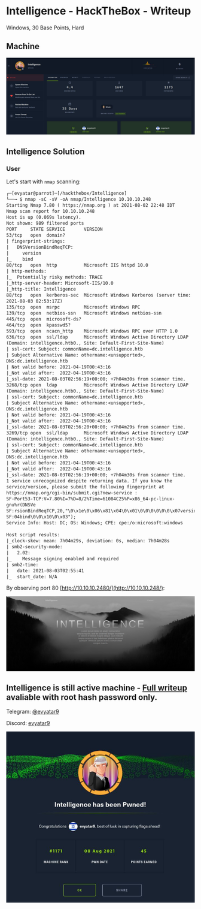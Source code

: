 # Intelligence - HackTheBox - Writeup
Windows, 30 Base Points, Hard

## Machine

![‏‏Intelligence.JPG](images/Intelligence.JPG)


## Intelligence Solution


### User

Let's start with ```nmap``` scanning:

```console
┌─[evyatar@parrot]─[/hackthebox/Intelligence]
└──╼ $ nmap -sC -sV -oA nmap/Intelligence 10.10.10.248 
Starting Nmap 7.80 ( https://nmap.org ) at 2021-08-02 22:48 IDT
Nmap scan report for 10.10.10.248
Host is up (0.069s latency).
Not shown: 989 filtered ports
PORT     STATE SERVICE       VERSION
53/tcp   open  domain?
| fingerprint-strings: 
|   DNSVersionBindReqTCP: 
|     version
|_    bind
80/tcp   open  http          Microsoft IIS httpd 10.0
| http-methods: 
|_  Potentially risky methods: TRACE
|_http-server-header: Microsoft-IIS/10.0
|_http-title: Intelligence
88/tcp   open  kerberos-sec  Microsoft Windows Kerberos (server time: 2021-08-03 02:53:17Z)
135/tcp  open  msrpc         Microsoft Windows RPC
139/tcp  open  netbios-ssn   Microsoft Windows netbios-ssn
445/tcp  open  microsoft-ds?
464/tcp  open  kpasswd5?
593/tcp  open  ncacn_http    Microsoft Windows RPC over HTTP 1.0
636/tcp  open  ssl/ldap      Microsoft Windows Active Directory LDAP (Domain: intelligence.htb0., Site: Default-First-Site-Name)
| ssl-cert: Subject: commonName=dc.intelligence.htb
| Subject Alternative Name: othername:<unsupported>, DNS:dc.intelligence.htb
| Not valid before: 2021-04-19T00:43:16
|_Not valid after:  2022-04-19T00:43:16
|_ssl-date: 2021-08-03T02:56:19+00:00; +7h04m30s from scanner time.
3268/tcp open  ldap          Microsoft Windows Active Directory LDAP (Domain: intelligence.htb0., Site: Default-First-Site-Name)
| ssl-cert: Subject: commonName=dc.intelligence.htb
| Subject Alternative Name: othername:<unsupported>, DNS:dc.intelligence.htb
| Not valid before: 2021-04-19T00:43:16
|_Not valid after:  2022-04-19T00:43:16
|_ssl-date: 2021-08-03T02:56:20+00:00; +7h04m29s from scanner time.
3269/tcp open  ssl/ldap      Microsoft Windows Active Directory LDAP (Domain: intelligence.htb0., Site: Default-First-Site-Name)
| ssl-cert: Subject: commonName=dc.intelligence.htb
| Subject Alternative Name: othername:<unsupported>, DNS:dc.intelligence.htb
| Not valid before: 2021-04-19T00:43:16
|_Not valid after:  2022-04-19T00:43:16
|_ssl-date: 2021-08-03T02:56:19+00:00; +7h04m30s from scanner time.
1 service unrecognized despite returning data. If you know the service/version, please submit the following fingerprint at https://nmap.org/cgi-bin/submit.cgi?new-service :
SF-Port53-TCP:V=7.80%I=7%D=8/2%Time=61084C25%P=x86_64-pc-linux-gnu%r(DNSVe
SF:rsionBindReqTCP,20,"\0\x1e\0\x06\x81\x04\0\x01\0\0\0\0\0\0\x07version\x
SF:04bind\0\0\x10\0\x03");
Service Info: Host: DC; OS: Windows; CPE: cpe:/o:microsoft:windows

Host script results:
|_clock-skew: mean: 7h04m29s, deviation: 0s, median: 7h04m28s
| smb2-security-mode: 
|   2.02: 
|_    Message signing enabled and required
| smb2-time: 
|   date: 2021-08-03T02:55:41
|_  start_date: N/A

```

By observing port 80 [http://10.10.10.2480/](http://10.10.10.248/):

![port80.JPG](images/port80.JPG)


## Intelligence is still active machine - [Full writeup](Intelligence-Writeup.pdf) avaliable with root hash password only.

Telegram: [@evyatar9](https://t.me/evyatar9)

Discord: [evyatar9](https://discordapp.com/users/812805349815091251)

![pwn.JPG](images/pwn.JPG)

